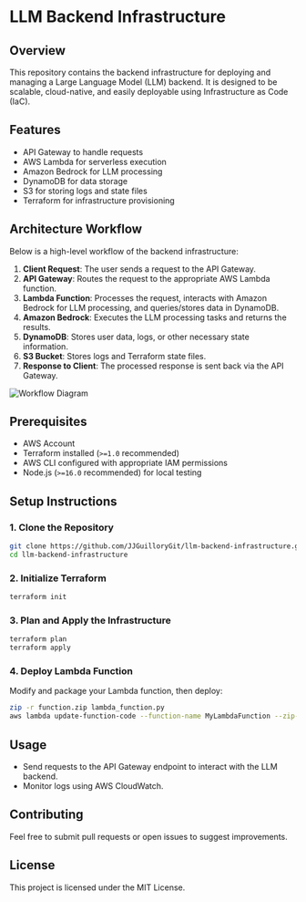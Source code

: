 # LLM Backend Infrastructure

## Overview
This repository contains the backend infrastructure for deploying and managing a Large Language Model (LLM) backend. It is designed to be scalable, cloud-native, and easily deployable using Infrastructure as Code (IaC).

## Features
- API Gateway to handle requests
- AWS Lambda for serverless execution
- Amazon Bedrock for LLM processing
- DynamoDB for data storage
- S3 for storing logs and state files
- Terraform for infrastructure provisioning

## Architecture Workflow

Below is a high-level workflow of the backend infrastructure:

1. **Client Request**: The user sends a request to the API Gateway.
2. **API Gateway**: Routes the request to the appropriate AWS Lambda function.
3. **Lambda Function**: Processes the request, interacts with Amazon Bedrock for LLM processing, and queries/stores data in DynamoDB.
4. **Amazon Bedrock**: Executes the LLM processing tasks and returns the results.
5. **DynamoDB**: Stores user data, logs, or other necessary state information.
6. **S3 Bucket**: Stores logs and Terraform state files.
7. **Response to Client**: The processed response is sent back via the API Gateway.

![Workflow Diagram](assets/workflow_diagram.png)

## Prerequisites
- AWS Account
- Terraform installed (`>=1.0` recommended)
- AWS CLI configured with appropriate IAM permissions
- Node.js (`>=16.0` recommended) for local testing

## Setup Instructions
### 1. Clone the Repository
```sh
git clone https://github.com/JJGuilloryGit/llm-backend-infrastructure.git
cd llm-backend-infrastructure
```

### 2. Initialize Terraform
```sh
terraform init
```

### 3. Plan and Apply the Infrastructure
```sh
terraform plan
terraform apply
```

### 4. Deploy Lambda Function
Modify and package your Lambda function, then deploy:
```sh
zip -r function.zip lambda_function.py
aws lambda update-function-code --function-name MyLambdaFunction --zip-file fileb://function.zip
```

## Usage
- Send requests to the API Gateway endpoint to interact with the LLM backend.
- Monitor logs using AWS CloudWatch.

## Contributing
Feel free to submit pull requests or open issues to suggest improvements.

## License
This project is licensed under the MIT License.

